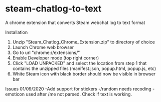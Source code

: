 # steam-chatlog-to-text
A chrome extension that converts Steam webchat log to text format

Installation
1. Unzip "Steam_Chatlog_Chrome_Extension.zip" to directory of choice
2. Launch Chrome web browser
3. Go to url "chrome://extensions/"
4. Enable Developer mode (top right corner)
5. Click "LOAD UNPACKED" and select the location from step 1 that contains the  unzipped files (manifest.json, popup.html, popup.js, etc)
6. White Steam icon with black border should now be visible in browser bar

Issues
01/09/2020
-Add support for stickers
-/random needs recoding
-emoticon used after /me not parsed. Check if text is working.
